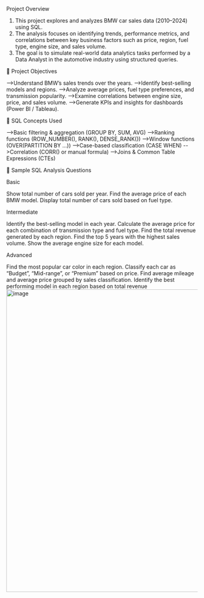 Project Overview

1. This project explores and analyzes BMW car sales data (2010–2024) using SQL.
2. The analysis focuses on identifying trends, performance metrics, and correlations between key business factors such as price, region, fuel type, engine size, and sales volume.
3. The goal is to simulate real-world data analytics tasks performed by a Data Analyst in the automotive industry using structured queries.

🎯 Project Objectives

-->Understand BMW’s sales trends over the years.
-->Identify best-selling models and regions.
-->Analyze average prices, fuel type preferences, and transmission popularity.
-->Examine correlations between engine size, price, and sales volume.
-->Generate KPIs and insights for dashboards (Power BI / Tableau).

🧠 SQL Concepts Used

-->Basic filtering & aggregation (GROUP BY, SUM, AVG)
-->Ranking functions (ROW_NUMBER(), RANK(), DENSE_RANK())
-->Window functions (OVER(PARTITION BY ...))
-->Case-based classification (CASE WHEN)
-->Correlation (CORR() or manual formula)
-->Joins & Common Table Expressions (CTEs)

📘 Sample SQL Analysis Questions

Basic

Show total number of cars sold per year.
Find the average price of each BMW model.
Display total number of cars sold based on fuel type.

Intermediate

Identify the best-selling model in each year.
Calculate the average price for each combination of transmission type and fuel type.
Find the total revenue generated by each region.
Find the top 5 years with the highest sales volume.
Show the average engine size for each model.

Advanced

Find the most popular car color in each region.
Classify each car as “Budget”, “Mid-range”, or “Premium” based on price.
Find average mileage and average price grouped by sales classification.
Identify the best performing model in each region based on total revenue<img width="1040" height="795" alt="image" src="https://github.com/user-attachments/assets/1ce7d994-701a-4851-ae59-5355624338e5" />
